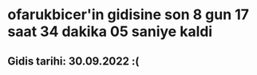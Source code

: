 # ofarukbicer'in gidisine son 8 gun 17 saat 34 dakika 05 saniye kaldi

## Gidis tarihi: 30.09.2022 :(